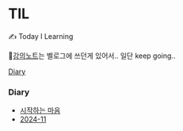 # TIL

✍️ Today I Learning

📖[강의노트](https://velog.io/@wlsdl6685/posts)는 벨로그에 쓰던게 있어서.. 일단 keep going..

[Diary](#diary)

### Diary
- [시작하는 마음](diary/0.start.md)
- [2024-11](diary/2024-11)
